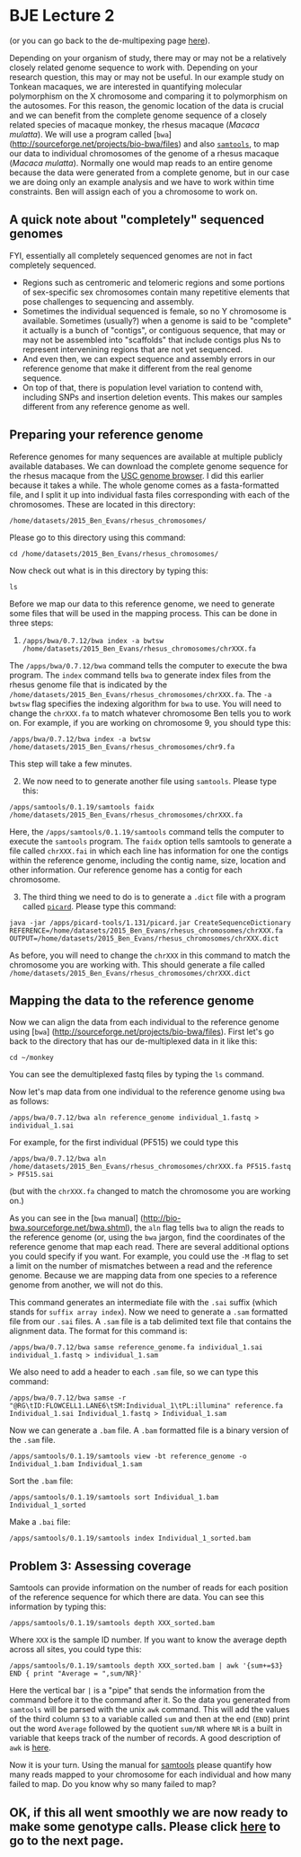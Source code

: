 # BJE Lecture 2

(or you can go back to the de-multipexing page [here](https://github.com/evansbenj/BIO720/blob/master/1_Lecture_1.md)).

Depending on your organism of study, there may or may not be a relatively closely related genome sequence to work with.  Depending on your research question, this may or may not be useful.  In our example study on Tonkean macaques, we are  interested in quantifying molecular polymorphism on the X chromosome and comparing it to polymorphism on the autosomes.  For this reason, the genomic location of the data is crucial and we can benefit from the complete genome sequence of a closely related species of macaque monkey, the rhesus macaque (*Macaca mulatta*).  We will use a program called [`bwa`] (http://sourceforge.net/projects/bio-bwa/files) and also [`samtools`](http://samtools.sourceforge.net/), to map our data to individual chromosomes of the genome of a rhesus macaque (*Macaca mulatta*).  Normally one would map reads to an entire genome because the data were generated from a complete genome, but in our case we are doing only an example analysis and we have to work within time constraints.  Ben will assign each of you a chromosome to work on.

## A quick note about "completely" sequenced genomes

FYI, essentially all completely sequenced genomes are not in fact completely sequenced.  
- Regions such as centromeric and telomeric regions and some portions of sex-specific sex chromosomes contain many repetitive elements that pose challenges to sequencing and assembly.  
- Sometimes the individual sequenced is female, so no Y chromosome is available.  Sometimes (usually?) when a genome is said to be "complete" it actually is a bunch of "contigs", or contiguous sequence, that may or may not be assembled into "scaffolds" that include contigs plus Ns to represent intervenining regions that are not yet sequenced.  
- And even then, we can expect sequence and assembly errors in our reference genome that make it different from the real genome sequence.  
- On top of that, there is population level variation to contend with, including SNPs and insertion deletion events.  This makes our samples different from any reference genome as well.

## Preparing your reference genome

Reference genomes for many sequences are available at multiple publicly available databases.  We can download the complete genome sequence for the rhesus macaque from the [USC genome browser](http://hgdownload.cse.ucsc.edu/downloads.html#rhesus).  I did this earlier because it takes a while.  The whole genome comes as a fasta-formatted file, and I split it up into individual fasta files corresponding with each of the chromosomes.  These are located in this directory:

`/home/datasets/2015_Ben_Evans/rhesus_chromosomes/`

Please go to this directory using this command:

`cd /home/datasets/2015_Ben_Evans/rhesus_chromosomes/`

Now check out what is in this directory by typing this:

`ls`

Before we map our data to this reference genome, we need to generate some files that will be used in the mapping process.  This can be done in three steps:

1. `/apps/bwa/0.7.12/bwa index -a bwtsw /home/datasets/2015_Ben_Evans/rhesus_chromosomes/chrXXX.fa`

  The `/apps/bwa/0.7.12/bwa` command tells the computer to execute the bwa program.  The `index` command tells `bwa` to generate index files from the rhesus genome file that is indicated by the `/home/datasets/2015_Ben_Evans/rhesus_chromosomes/chrXXX.fa`. The `-a bwtsw` flag specifies the indexing algorithm for `bwa` to use.  You will need to change the `chrXXX.fa` to match whatever chromosome Ben tells you to work on.  For example, if you are working on chromosome 9, you should type this:

  `/apps/bwa/0.7.12/bwa index -a bwtsw /home/datasets/2015_Ben_Evans/rhesus_chromosomes/chr9.fa`  
  
  This step will take a few minutes.

2. We now need to to generate another file using `samtools`.  Please type this:

  `/apps/samtools/0.1.19/samtools faidx /home/datasets/2015_Ben_Evans/rhesus_chromosomes/chrXXX.fa`

  Here, the `/apps/samtools/0.1.19/samtools` command tells the computer to execute the `samtools` program.  The `faidx` option tells samtools to generate a file called `chrXXX.fai` in which each line has information for one the contigs within the reference genome, including the contig name, size, location and other information.  Our reference genome has a contig for each chromosome.

3.  The third thing we need to do is to generate a `.dict` file with a program called [`picard`](http://broadinstitute.github.io/picard/).  Please type this command:

  `java -jar /apps/picard-tools/1.131/picard.jar CreateSequenceDictionary REFERENCE=/home/datasets/2015_Ben_Evans/rhesus_chromosomes/chrXXX.fa OUTPUT=/home/datasets/2015_Ben_Evans/rhesus_chromosomes/chrXXX.dict`

  As before, you will need to change the `chrXXX` in this command to match the chromosome you are working with.  This should generate a file called `/home/datasets/2015_Ben_Evans/rhesus_chromosomes/chrXXX.dict`

## Mapping the data to the reference genome

Now we can align the data from each individual to the reference genome using [`bwa`] (http://sourceforge.net/projects/bio-bwa/files).  First let's go back to the directory that has our de-multiplexed data in it like this:

`cd ~/monkey`

You can see the demultiplexed fastq files by typing the `ls` command.

Now let's map data from one individual to the reference genome using `bwa` as follows:

`/apps/bwa/0.7.12/bwa aln reference_genome individual_1.fastq > individual_1.sai`

For example, for the first individual (PF515) we could type this

`/apps/bwa/0.7.12/bwa aln /home/datasets/2015_Ben_Evans/rhesus_chromosomes/chrXXX.fa PF515.fastq > PF515.sai`

(but with the `chrXXX.fa` changed to match the chromosome you are working on.)

As you can see in the [`bwa` manual] (http://bio-bwa.sourceforge.net/bwa.shtml), the `aln` flag tells `bwa` to align the reads to the reference genome (or, using the `bwa` jargon, find the coordinates of the reference genome that map each read. There are several additional options you could specify if you want.  For example, you could use the `-M` flag to set a limit on the number of mismatches between a read and the reference genome.  Because we are mapping data from one species to a reference genome from another, we will not do this.

This command generates an intermediate file with the `.sai` suffix (which stands for `suffix array index`). Now we need to generate a `.sam` formatted file from our `.sai` files.  A `.sam` file is a tab delimited text file that contains the alignment data.  The format for this command is:

`/apps/bwa/0.7.12/bwa samse reference_genome.fa individual_1.sai individual_1.fastq > individual_1.sam`

We also need to add a header to each `.sam` file, so we can type this command:

`/apps/bwa/0.7.12/bwa samse -r "@RG\tID:FLOWCELL1.LANE6\tSM:Individual_1\tPL:illumina" reference.fa Individual_1.sai Individual_1.fastq > Individual_1.sam`

Now we can generate a `.bam` file.  A `.bam` formatted file is a binary version of the `.sam` file.

`/apps/samtools/0.1.19/samtools view -bt reference_genome -o Individual_1.bam Individual_1.sam`

Sort the `.bam` file:

`/apps/samtools/0.1.19/samtools sort Individual_1.bam Individual_1_sorted`

Make a `.bai` file:

`/apps/samtools/0.1.19/samtools index Individual_1_sorted.bam`

## Problem 3: Assessing coverage

Samtools can provide information on the number of reads for each position of the reference sequence for which there are data.  You can see this information by typing this:

`/apps/samtools/0.1.19/samtools depth XXX_sorted.bam`

Where `XXX` is the sample ID number.  If you want to know the average depth across all sites, you could type this:

`/apps/samtools/0.1.19/samtools depth XXX_sorted.bam | awk '{sum+=$3} END { print "Average = ",sum/NR}'`

Here the vertical bar `|` is a "pipe" that sends the information from the command before it to the command after it.  So the data you generated from `samtools` will be parsed with the unix `awk` command.  This will add the values of the third column `$3` to a variable called `sum` and then at the end (`END`) print out the word `Average` followed by the quotient `sum/NR` where `NR` is a built in variable that keeps track of the number of records.  A good description of `awk` is [here](http://www.folkstalk.com/2011/12/good-examples-of-awk-command-in-unix.html).

Now it is your turn.  Using the manual for [samtools](http://www.htslib.org/doc/samtools-0.1.19.html) please quantify how many reads mapped to your chromosome for each individual and how many failed to map.  Do you know why so many failed to map?



## OK, if this all went smoothly we are now ready to make some genotype calls.  Please click [here](https://github.com/evansbenj/BIO720/blob/master/2_Lecture_2_reference_genomes_and_read_mapping.md) to go to the next page.
